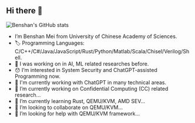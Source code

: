 ## Hi there 👋

![Benshan's GitHub stats](https://github-readme-stats.vercel.app/api?username=mbs0221&show_icons=true&theme=transparent)

- I’m Benshan Mei from University of Chinese Academy of Sciences.
- 🏷️ Programming Languages: C/C++/C#/Java/JavaScript/Rust/Python/Matlab/Scala/Chisel/Verilog/Shell.
- 🤣 I was working on in AI, ML related researches before.
- 😯 I‘m interested in System Security and ChatGPT-assisted Programming now.
- 🤫 I'm currently working with ChatGPT in many technical areas.
- 🔭 I’m currently working on Confidential Computing (CC) related research...
- 🌱 I’m currently learning Rust, QEMU/KVM, AMD SEV...
- 👯 I’m looking to collaborate on QEMU/KVM...
- 🤔 I’m looking for help with QEMU/KVM framework...
<!-- - 💬 Ask me about ... -->
<!-- - 📫 How to reach me: ... -->
<!-- - 😄 Pronouns: ... -->
<!-- - ⚡ Fun fact: ... -->
